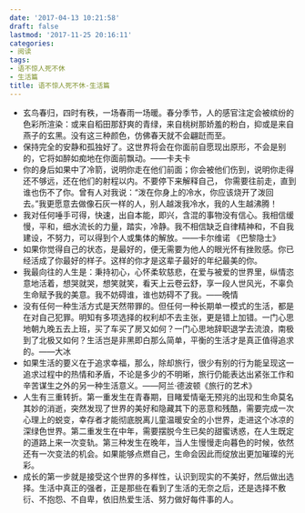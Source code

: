 ```yaml
---
date: '2017-04-13 10:21:58'
draft: false
lastmod: '2017-11-25 20:16:11'
categories:
- 阅读
tags:
- 语不惊人死不休
- 生活篇
title: 语不惊人死不休-生活篇
---
```


- 玄鸟春归，四时有秩，一场春雨一场暖。春分季节，人的感官注定会被缤纷的色彩所渲染：或来自稻田那舒爽的青绿，来自桃树那娇羞的粉白，抑或是来自燕子的玄黑。没有这三种颜色，仿佛春天就不会翩跹而至。
- 保持完全的安静和孤独好了。这世界将会在你面前自愿现出原形，不会是别的，它将如醉如痴地在你面前飘动。——卡夫卡
- 你的身后如果中了冷箭，说明你走在他们前面；你会被他们伤到，说明你走得还不够远，还在他们的射程以内。不要停下来解释自己， 你需要往前走，直到谁也伤不了你。曾有人对我说：“泼在你身上的冷水，你应该烧开了泼回去。”我更愿意去做像石灰一样的人，别人越泼我冷水，我的人生越沸腾！
- 我对任何唾手可得，快速，出自本能，即兴，含混的事物没有信心。我相信缓慢，平和，细水流长的力量，踏实，冷静。我不相信缺乏自律精神和，不自我建设，不努力，可以得到个人或集体的解放。——卡尔维诺 《巴黎隐士》
- 如果你觉得自己的状态，是最好的，便无需要为他人的眼光怀有挫败感。你已经活成了你最好的样子。这样的你才是这辈子最好的年纪最美的你。
- 我最向往的人生是：秉持初心，心怀柔软慈悲，在爱与被爱的世界里，纵情恣意地活着，想哭就哭，想笑就笑，看天上云卷云舒，享一段人世风光，不辜负生命赋予我的美意。我不妨碍谁，谁也妨碍不了我。——晚情
- 没有任何一种生活方式是天然带罪的。但任何一种长期单一模式的生活，都是在对自己犯罪。明知有多项选择的权利却不去主张，更是错上加错。一门心思地朝九晚五去上班，买了车买了房又如何？一门心思地辞职退学去流浪，南极到了北极又如何？生活岂是非黑即白那么简单，平衡的生活才是真正值得追求的。——大冰
- 如果生活的要义在于追求幸福，那么，除却旅行，很少有别的行为能呈现这一追求过程中的热情和矛盾，不论是多少的不明晰，旅行仍能表达出紧张工作和辛苦谋生之外的另一种生活意义。——阿兰·德波顿《旅行的艺术》
- 人生有三重转折。第一重发生在青春期，目睹爱情毫无预兆的出现和生命莫名其妙的消逝，突然发现了世界的美好和隐藏其下的恶意和残酷，需要完成一次心理上的蜕变，幸存者才能彻底脱离儿童温暖安全的小世界，走进这个冰凉的深绿色世界。第二重发生在中年，需要摆脱今生已矣的甜蜜诱惑，在人生既定的道路上来一次变轨。第三种发生在晚年，当人生慢慢走向暮色的时候，依然还有一次变法的机会。如果能够点燃自己，生命会因此而绽放出更加璀璨的光彩。
- 成长的第一步就是接受这个世界的多样性，认识到现实的不美好，然后做出选择。生活中真正的强者，正是那些在看到了生活的无奈之后，还是选择不敷衍、不抱怨、不自卑，依旧热爱生活、努力做好每件事的人。